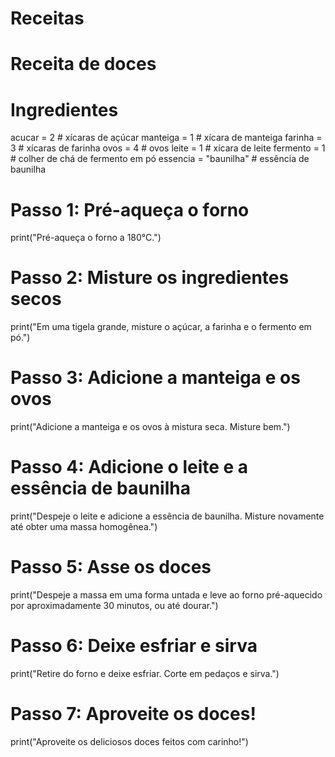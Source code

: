 # Receitas
# Receita de doces

# Ingredientes
acucar = 2  # xícaras de açúcar
manteiga = 1  # xícara de manteiga
farinha = 3  # xícaras de farinha
ovos = 4  # ovos
leite = 1  # xícara de leite
fermento = 1  # colher de chá de fermento em pó
essencia = "baunilha"  # essência de baunilha

# Passo 1: Pré-aqueça o forno
print("Pré-aqueça o forno a 180°C.")

# Passo 2: Misture os ingredientes secos
print("Em uma tigela grande, misture o açúcar, a farinha e o fermento em pó.")

# Passo 3: Adicione a manteiga e os ovos
print("Adicione a manteiga e os ovos à mistura seca. Misture bem.")

# Passo 4: Adicione o leite e a essência de baunilha
print("Despeje o leite e adicione a essência de baunilha. Misture novamente até obter uma massa homogênea.")

# Passo 5: Asse os doces
print("Despeje a massa em uma forma untada e leve ao forno pré-aquecido por aproximadamente 30 minutos, ou até dourar.")

# Passo 6: Deixe esfriar e sirva
print("Retire do forno e deixe esfriar. Corte em pedaços e sirva.")

# Passo 7: Aproveite os doces!
print("Aproveite os deliciosos doces feitos com carinho!")
